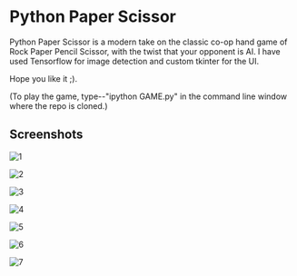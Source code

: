 # Python Paper Scissor

Python Paper Scissor is a modern take on the classic co-op hand game of Rock Paper Pencil Scissor, with the twist that your opponent is AI. I have used Tensorflow for image detection and custom tkinter for the UI.

Hope you like it ;).

(To play the game, type--"ipython GAME.py" in the command line window where the repo is cloned.)
## Screenshots

![1](https://i.ibb.co/vvz8v48/Picture1.png)

![2](https://i.ibb.co/kDq1pWz/Picture2.png)

![3](https://i.ibb.co/WHH12YW/Picture6.png)

![4](https://i.ibb.co/7W0Qfhv/Picture4.png)

![5](https://i.ibb.co/TRfp7p2/Picture3.png)

![6](https://i.ibb.co/py5WY3Y/Picture5.png)

![7](https://i.ibb.co/WvgmXwB/Picture7.png)

